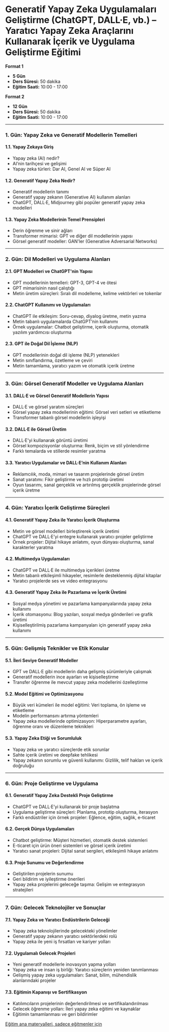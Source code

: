 # **Generatif Yapay Zeka Uygulamaları Geliştirme (ChatGPT, DALL·E, vb.) – Yaratıcı Yapay Zeka Araçlarını Kullanarak İçerik ve Uygulama Geliştirme Eğitimi**

**Format 1**

- **5 Gün**
- **Ders Süresi:** 50 dakika
- **Eğitim Saati:** 10:00 - 17:00

**Format 2**

- **12 Gün**
- **Ders Süresi:** 50 dakika
- **Eğitim Saati:** 10:00 - 17:00

---

### **1. Gün: Yapay Zeka ve Generatif Modellerin Temelleri**

#### **1.1. Yapay Zekaya Giriş**
- Yapay zeka (AI) nedir?
- AI’nin tarihçesi ve gelişimi
- Yapay zeka türleri: Dar AI, Genel AI ve Süper AI

#### **1.2. Generatif Yapay Zeka Nedir?**
- Generatif modellerin tanımı
- Generatif yapay zekanın (Generative AI) kullanım alanları
- ChatGPT, DALL·E, Midjourney gibi popüler generatif yapay zeka modelleri

#### **1.3. Yapay Zeka Modellerinin Temel Prensipleri**
- Derin öğrenme ve sinir ağları
- Transformer mimarisi: GPT ve diğer dil modellerinin yapısı
- Görsel generatif modeller: GAN'ler (Generative Adversarial Networks)

---

### **2. Gün: Dil Modelleri ve Uygulama Alanları**

#### **2.1. GPT Modelleri ve ChatGPT'nin Yapısı**
- GPT modellerinin temelleri: GPT-3, GPT-4 ve ötesi
- GPT mimarisinin nasıl çalıştığı
- Metin üretim süreçleri: Sıralı dil modelleme, kelime vektörleri ve tokenlar

#### **2.2. ChatGPT Kullanımı ve Uygulamaları**
- ChatGPT ile etkileşim: Soru-cevap, diyalog üretme, metin yazma
- Metin tabanlı uygulamalarda ChatGPT’nin kullanımı
- Örnek uygulamalar: Chatbot geliştirme, içerik oluşturma, otomatik yazılım yardımcısı oluşturma

#### **2.3. GPT ile Doğal Dil İşleme (NLP)**
- GPT modellerinin doğal dil işleme (NLP) yetenekleri
- Metin sınıflandırma, özetleme ve çeviri
- Metin tamamlama, yaratıcı yazım ve otomatik içerik üretme

---

### **3. Gün: Görsel Generatif Modeller ve Uygulama Alanları**

#### **3.1. DALL·E ve Görsel Generatif Modellerin Yapısı**
- DALL·E ve görsel yaratım süreçleri
- Görsel yapay zeka modellerinin eğitimi: Görsel veri setleri ve etiketleme
- Transformer tabanlı görsel modellerin işleyişi

#### **3.2. DALL·E ile Görsel Üretim**
- DALL·E'yi kullanarak görüntü üretimi
- Görsel kompozisyonlar oluşturma: Renk, biçim ve stil yönlendirme
- Farklı temalarda ve stillerde resimler yaratma

#### **3.3. Yaratıcı Uygulamalar ve DALL·E’nin Kullanım Alanları**
- Reklamcılık, moda, mimari ve tasarım projelerinde görsel üretim
- Sanat yaratımı: Fikir geliştirme ve hızlı prototip üretimi
- Oyun tasarımı, sanal gerçeklik ve artırılmış gerçeklik projelerinde görsel içerik üretme

---

### **4. Gün: Yaratıcı İçerik Geliştirme Süreçleri**

#### **4.1. Generatif Yapay Zeka ile Yaratıcı İçerik Oluşturma**
- Metin ve görsel modelleri birleştirerek içerik üretimi
- ChatGPT ve DALL·E’yi entegre kullanarak yaratıcı projeler geliştirme
- Örnek projeler: Dijital hikaye anlatımı, oyun dünyası oluşturma, sanal karakterler yaratma

#### **4.2. Multimedya Uygulamaları**
- ChatGPT ve DALL·E ile multimedya içerikleri üretme
- Metin tabanlı etkileşimli hikayeler, resimlerle desteklenmiş dijital kitaplar
- Yaratıcı projelerde ses ve video entegrasyonu

#### **4.3. Generatif Yapay Zeka ile Pazarlama ve İçerik Üretimi**
- Sosyal medya yönetimi ve pazarlama kampanyalarında yapay zeka kullanımı
- İçerik otomasyonu: Blog yazıları, sosyal medya gönderileri ve grafik üretimi
- Kişiselleştirilmiş pazarlama kampanyaları için generatif yapay zeka kullanımı

---

### **5. Gün: Gelişmiş Teknikler ve Etik Konular**

#### **5.1. İleri Seviye Generatif Modeller**
- GPT ve DALL·E gibi modellerin daha gelişmiş sürümleriyle çalışmak
- Generatif modellerin ince ayarları ve kişiselleştirme
- Transfer öğrenme ile mevcut yapay zeka modellerini özelleştirme

#### **5.2. Model Eğitimi ve Optimizasyonu**
- Büyük veri kümeleri ile model eğitimi: Veri toplama, ön işleme ve etiketleme
- Modelin performansını artırma yöntemleri
- Yapay zeka modellerinde optimizasyon: Hiperparametre ayarları, öğrenme oranı ve düzenleme teknikleri

#### **5.3. Yapay Zeka Etiği ve Sorumluluk**
- Yapay zeka ve yaratıcı süreçlerde etik sorunlar
- Sahte içerik üretimi ve deepfake tehlikesi
- Yapay zekanın sorumlu ve güvenli kullanımı: Gizlilik, telif hakları ve içerik doğruluğu

---

### **6. Gün: Proje Geliştirme ve Uygulama**

#### **6.1. Generatif Yapay Zeka Destekli Proje Geliştirme**
- ChatGPT ve DALL·E’yi kullanarak bir proje başlatma
- Uygulama geliştirme süreçleri: Planlama, prototip oluşturma, iterasyon
- Farklı endüstriler için örnek projeler: Eğlence, eğitim, sağlık, e-ticaret

#### **6.2. Gerçek Dünya Uygulamaları**
- Chatbot geliştirme: Müşteri hizmetleri, otomatik destek sistemleri
- E-ticaret için ürün öneri sistemleri ve görsel içerik üretimi
- Yaratıcı sanat projeleri: Dijital sanat sergileri, etkileşimli hikaye anlatımı

#### **6.3. Proje Sunumu ve Değerlendirme**
- Geliştirilen projelerin sunumu
- Geri bildirim ve iyileştirme önerileri
- Yapay zeka projelerini geleceğe taşıma: Gelişim ve entegrasyon stratejileri

---

### **7. Gün: Gelecek Teknolojiler ve Sonuçlar**

#### **7.1. Yapay Zeka ve Yaratıcı Endüstrilerin Geleceği**
- Yapay zeka teknolojilerinde gelecekteki yönelimler
- Generatif yapay zekanın yaratıcı sektörlerdeki rolü
- Yapay zeka ile yeni iş fırsatları ve kariyer yolları

#### **7.2. Uygulamalı Gelecek Projeleri**
- Yeni generatif modellerle inovasyon yapma yolları
- Yapay zeka ve insan iş birliği: Yaratıcı süreçlerin yeniden tanımlanması
- Gelişmiş yapay zeka uygulamaları: Sanat, bilim, mühendislik alanlarındaki projeler

#### **7.3. Eğitimin Kapanışı ve Sertifikasyon**
- Katılımcıların projelerinin değerlendirilmesi ve sertifikalandırılması
- Gelecek öğrenme yolları: İleri yapay zeka eğitimi ve kaynaklar
- Eğitimin tamamlanması ve geri bildirimler

[Eğitim ana materyalleri, sadece eğitmenler için](https://github.com/TuncerKARAARSLAN-VB/training-kit-generatif-yapay-zeka-uygulamalari-gelistirme)
